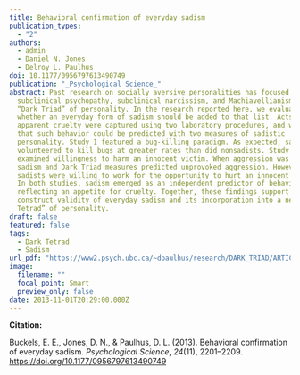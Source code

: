 ```yaml
---
title: Behavioral confirmation of everyday sadism
publication_types:
  - "2"
authors:
  - admin
  - Daniel N. Jones
  - Delroy L. Paulhus
doi: 10.1177/0956797613490749
publication: "_Psychological Science_"
abstract: Past research on socially aversive personalities has focused on
  subclinical psychopathy, subclinical narcissism, and Machiavellianism—the
  “Dark Triad” of personality. In the research reported here, we evaluated
  whether an everyday form of sadism should be added to that list. Acts of
  apparent cruelty were captured using two laboratory procedures, and we showed
  that such behavior could be predicted with two measures of sadistic
  personality. Study 1 featured a bug-killing paradigm. As expected, sadists
  volunteered to kill bugs at greater rates than did nonsadists. Study 2
  examined willingness to harm an innocent victim. When aggression was easy,
  sadism and Dark Triad measures predicted unprovoked aggression. However, only
  sadists were willing to work for the opportunity to hurt an innocent person.
  In both studies, sadism emerged as an independent predictor of behavior
  reflecting an appetite for cruelty. Together, these findings support the
  construct validity of everyday sadism and its incorporation into a new “Dark
  Tetrad” of personality.
draft: false
featured: false
tags:
  - Dark Tetrad
  - Sadism
url_pdf: "https://www2.psych.ubc.ca/~dpaulhus/research/DARK_TRIAD/ARTICLES/PS.2013.Buckels-Jones-Paulhus.pdf"
image:
  filename: ""
  focal_point: Smart
  preview_only: false
date: 2013-11-01T20:29:00.000Z
---
```

**Citation:**

Buckels, E. E., Jones, D. N., & Paulhus, D. L. (2013). Behavioral confirmation of everyday sadism. *Psychological Science*, *24*(11), 2201–2209. https://doi.org/10.1177/0956797613490749
